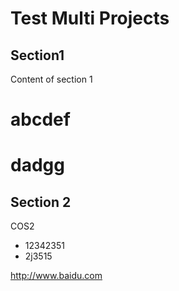 # Test Multi Projects

## Section1

Content of section 1

# abcdef
# dadgg

## Section 2

COS2

* 12342351
* 2j3515

http://www.baidu.com
